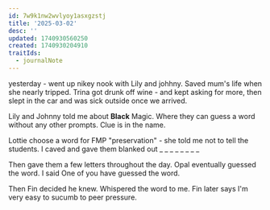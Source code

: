 ```yaml
---
id: 7w9k1nw2wvlyoy1asxgzstj
title: '2025-03-02'
desc: ''
updated: 1740930560250
created: 1740930204910
traitIds:
  - journalNote
---
```

yesterday - went up nikey nook with Lily and johhny. Saved mum's life when she nearly tripped. Trina got drunk off wine - and kept asking for more, then slept in the car and was sick outside once we arrived. 

Lily and Johnny told me about **Black** Magic. Where they can guess a word without any other prompts. Clue is in the name. 

Lottie choose a word for FMP "preservation" - she told me not to tell the students. I caved and gave them blanked out _ _ _ _ _ _ _ _ 

Then gave them a few letters throughout the day. Opal eventually guessed the word. I said One of you have guessed the word. 

Then Fin decided he knew. Whispered the word to me. Fin later says I'm very easy to sucumb to peer pressure. 